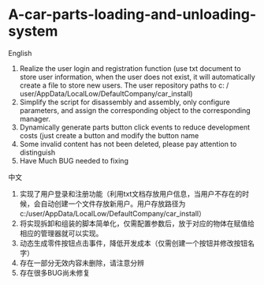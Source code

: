 # A-car-parts-loading-and-unloading-system
English

1. Realize the user login and registration function (use txt document to store user information, when the user does not exist, it will automatically create a file to store new users. The user repository paths to c: / user/AppData/LocalLow/DefaultCompany/car_install)
2. Simplify the script for disassembly and assembly, only configure parameters, and assign the corresponding object to the corresponding manager.
3. Dynamically generate parts button click events to reduce development costs (just create a button and modify the button name
4. Some invalid content has not been deleted, please pay attention to distinguish
5. Have Much BUG needed to fixing

中文

1. 实现了用户登录和注册功能（利用txt文档存放用户信息，当用户不存在的时候，会自动创建一个文件存放新用户。用户存放路径为c:/user/AppData/LocalLow/DefaultCompany/car_install）
2. 将实现拆卸和组装的脚本简单化，仅需配置参数后，放于对应的物体在赋值给相应的管理器就可以实现。
3. 动态生成零件按钮点击事件，降低开发成本（仅需创建一个按钮并修改按钮名字）
4. 存在一部分无效内容未删除，请注意分辨
5. 存在很多BUG尚未修复

